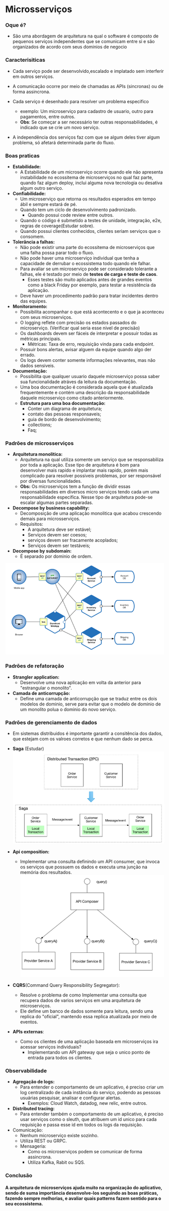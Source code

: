 # Microsserviços

### Oque é?
* São uma abordagem de arquitetura na qual o software é composto de pequenos serviços independentes que se comunicam entre si e são organizados de acordo com seus dominios de negocio

### Caracterisiticas
* Cada serviço pode ser desenvolvido,escalado e implatado sem interferir em outros serviços.
  
* A comunicação ocorre por meio de chamadas as APIs (sincronas) ou de forma assincrona.

* Cada serviço é desenhado para resolver um problema especifico
  * exemplo: Um microserviço para cadastro de usuario, outro para pagamentos, entre outros.
  * **Obs**: Se começar a ser necessário ter outras responsabilidades, é indicado que se crie um novo serviço.
* A independência dos serviços faz com que se algum deles tiver algum problema, só afetará determinada parte do fluxo.


### Boas praticas
* **Estabilidade:**
  * A Estabilidade de um microserviço ocorre quando ele não apresenta instabilidade no ecossitema de microserviços no qual faz parte, quando faz algum deploy, inclui alguma nova tecnologia ou desativa algum outro serviço.
* **Confiabilidade:**
  * Um microserviço que retorna os resultados esperados em tempo ábil e sempre estará de pé.
  * Quando tem um ciclo de desenvolvimento padronizado.
    * Quando possui code review entre outros.
  * Quando o código é submetido a testes de unidade, integração, e2e, regras de coverage(Estudar sobre).
  * Quando possui clientes conhecidos, clientes seriam serviços que o consomem.
* **Tolerância a falhas:**
  * Não pode existir uma parte do ecossitema de microserviços que uma falha possa parar todo o fluxo.
  * Não pode haver uma microserviço individual que tenha a capacidade de derrubar o ecossistema todo quando ele falhar.
  * Para avaliar se um microserviço pode ser considerado tolerante a falhas, ele é testado por meio de **testes de carga e teste de caos**.
    * Esses testes são muito aplicados antes de grandes eventos como a black Friday por exemplo, para testar a resistência da aplicação.
  * Deve haver um procedimento padrão para tratar incidentes dentro das equipes.
* **Monitoramento:**
  * Possibilita acompanhar o que está acontecento e o que ja aconteceu com seus microserviços.
  * O logging reflete com precisão os estados passados do microserviço. (Verificar qual seria esse nivel de precisão)
  * Os dashboards devem ser fáceis de interpretar e possuir todas as métricas principais.
    * Métricas: Taxa de erro, requisição vinda para cada endpoint.
  * Possuir bons alertas, avisar alguem da equipe quando algo der errado.
  * Os logs devem conter somente informações relevantes, mas não dados sensiveis.
* **Documentação:**
  * Possibilita que qualquer usuario daquele microserviço possa saber sua funcionalidade atráves da leitura da documentação.
  * Uma boa documentação é considerada aquela que é atualizada frequentemente e contém uma descrição da responsabilidade daquele microserviço como citado anteriormente.
  * **Estrutura para uma boa documentação:**
    * Conter um diagrama de arquitetura;
    * contato das pessoas responsaveis;
    * guia de bordo de desenvolvimento;
    * collections;
    * Faq;

### Padrões de microsserviços
* **Arquitetura monolitica:**
  * Arquitetura na qual utiliza somente um serviço que se responsabiliza por toda a aplicação. Esse tipo de arquitetura é bom para desenvolver mais rapido e implantar mais rapido, porém mais complicado para resolver possiveis problemas, por ser responsável por diversas funcionalidades.
  *  **Obs:** Os microserviços tem a função de dividir essas responsabilidades em diversos micro serviços tendo cada um uma responsabilidade especifica. Nesse tipo de arquitetura pode-se escalar algumas partes separadas.
* **Decompose by business capability:**
  * Decomposição de uma aplicação monolitica que acabou crescendo demais para microsserviços.
  * Requisitos:
    * A arquitetura deve ser estável;
    * Serviços devem ser coesos;
    * serviços devem ser fracamente acoplados;
    * Serviços devem ser testáveis;
* **Decompose by subdomain:**
  * É separado por dominio de ordem.
  
!["microservice"](./assets/microservice.png)

### Padrões de refatoração
* **Strangler application:**
  * Desenvolve uma nova aplicação em volta da anterior para "estrangular o monolito".
* **Camada de anticorrupção:**
  * Define uma camada de anticorrupção que se traduz entre os dois modelos de dominio, serve para evitar que o modelo de dominio de um monolito polua o dominio do novo serviço.

### Padrões de gerenciamento de dados
* Em sistemas distribuidos é importante garantir a consitência dos dados, que estejam com os valroes corretos e que nenhum dado se perca.
* **Saga** (Estudar)
  !['Saga'](assets/saga.png)

* **Api composition:**
  * Implementar uma consulta definindo um API consumer, que invoca os serviços que possuem os dados e executa uma junção na memória dos resultados.
  !["Api-composition"](assets/api-composition.png)

* **CQRS**(Command Query Responsibility Segregator):
  * Resolve o problema de como Implementar uma consulta que recupera dados de varios serviços em uma arquitetura de microserviços.
  * Ele define um banco de dados somente para leitura, sendo uma replica do "oficial", mantendo essa replica atualizada por meio de eventos.
* **APIs externas**:
  * Como os clientes de uma aplicação baseada em microserviços ira acessar serviços individuais?
    * Implementando um API gateway que seja o unico ponto de entrada para todos os clientes.

### Observabilidade
* **Agregação de logs:**
  * Para entender o comportamento de um aplicativo, é preciso criar um log centralizado de cada instância do serviço, podendo as pessoas usuárias pesquisar, analisar e configurar alertas.
    * Exemplos: Cloud Watch, datadog, new relic, entre outros.
* **Distributed tracing:**
  * Para entender também o comportamento de um aplicativo, é preciso usar serviços como o sleuth, que atribuem um id unico para cada requisição e passa esse id em todos os logs da requisição.
* Comunicação:
  * Nenhum microserviço existe sozinho.
  * Utiliza REST ou GRPC.
  * Mensageria:
    * Como os microserviços podem se comunicar de forma assincrona.
    * Utiliza Kafka, Rabit ou SQS.

### Conclusão
#### A arquitetura de microserviços ajuda muito na organização do aplicativo, sendo de suma importância desenvolve-los seguindo as boas práticas, fazendo sempre melhorias, e avaliar quais patterns fazem sentido para o seu ecossistema.